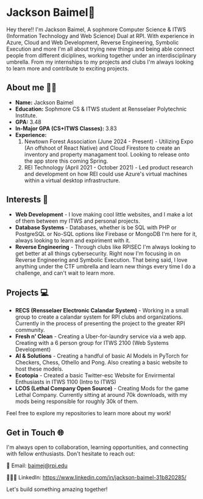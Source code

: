 # Jackson Baimel👋

Hey there!! I'm Jackson Baimel, A sophmore Computer Science & ITWS (Information Technology and Web Science) Dual at RPI. With experience in Azure, Cloud and Web Development, Reverse Engineering, Symbolic Execution and more I'm all about trying new things and being able connect people from different diciplines, working together under an interdisciplinary umbrella. From my internships to my projects and clubs I'm always looking to learn more and contribute to exciting projects.

## About me 👨‍🦱
- **Name:** Jackson Baimel
- **Education:** Sophmore CS & ITWS student at Rensselaer Polytechnic Institute.
- **GPA:** 3.48
- **In-Major GPA (CS+ITWS Classes):** 3.83
- **Experience:**
  1. Newtown Forest Association (June 2024 - Present) - Utilizing Expo (An offshoot of React Native) and Cloud Firestore to create an inventory and property managament tool. Looking to release onto the app store this coming Spring.
  2. REI Technology (April 2021 - October 2021) - Led product research and development on how REI could use Azure's virtual machines within a virtual desktop infrastructure.
 
## Interests 🥳
- **Web Development** - I love making cool little websites, and I make a lot of them between my ITWS and personal projects.
- **Database Systems** - Databases, whether is be SQL with PHP or PostgreSQL or No-SQL options like Firebase or MongoDB I'm here for it, always looking to learn and expiriment with it.
- **Reverse Engineering** - Through clubs like RPISEC I'm always looking to get better at all things cybersecurity. Right now I'm focusing in on Reverse Engineering and Symbolic Execution. That being said, I love anything under the CTF umbrella and learn new things every time I do a challenge, and can't wait to learn more.

## Projects 💻
- **RECS (Rensselaer Electronic Calandar System)** - Working in a small group to create a calandar system for RPI clubs and organizations. Currently in the process of presenting the project to the greater RPI community.
- **Fresh n' Clean** - Creating a Uber-for-laundry service via a web app. Creating with a 6 person group for ITWS 2100 (Web Systems Development)
- **AI & Solutions** - Creating a handful of basic AI Models in PyTorch for Checkers, Chess, Othello and Pong. Also creating a basic website to host these models.
- **Ecotopia** - Created a basic Twitter-esc Website for Envirmental Enthusiasts in ITWS 1100 (Intro to ITWS)
- **LCOS (Lethal Company Open Source)** - Creating Mods for the game Lethal Company. Currently sitting at around 70k downloads, with my mods being responsible for roughly 30k of them.

Feel free to explore my repositories to learn more about my work!

## Get in Touch 🌐

I'm always open to collaboration, learning opportunities, and connecting with fellow enthusiasts. Don't hesitate to reach out:

📧 Email: baimej@rpi.edu

👨🏼‍💻 LinkedIn: https://www.linkedin.com/in/jackson-baimel-31b820285/

<!--🌐 Website: [Get a website please]-->
<!--📤 Blog: [Get a blog now!]-->
Let's build something amazing together!
<!--
**BastedEggsRYummy/BastedEggsRYummy** is a ✨ _special_ ✨ repository because its `README.md` (this file) appears on your GitHub profile.

Here are some ideas to get you started:

- 🔭 I’m currently working on ...
- 🌱 I’m currently learning ...
- 👯 I’m looking to collaborate on ...
- 🤔 I’m looking for help with ...
- 💬 Ask me about ...
- 📫 How to reach me: ...
- 😄 Pronouns: ...
- ⚡ Fun fact: ...
-->
